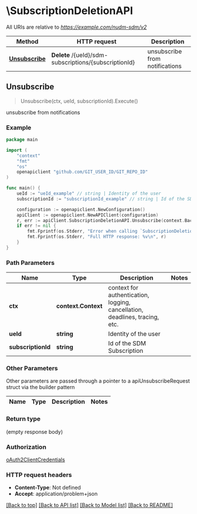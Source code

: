 # \SubscriptionDeletionAPI

All URIs are relative to *https://example.com/nudm-sdm/v2*

Method | HTTP request | Description
------------- | ------------- | -------------
[**Unsubscribe**](SubscriptionDeletionAPI.md#Unsubscribe) | **Delete** /{ueId}/sdm-subscriptions/{subscriptionId} | unsubscribe from notifications



## Unsubscribe

> Unsubscribe(ctx, ueId, subscriptionId).Execute()

unsubscribe from notifications

### Example

```go
package main

import (
	"context"
	"fmt"
	"os"
	openapiclient "github.com/GIT_USER_ID/GIT_REPO_ID"
)

func main() {
	ueId := "ueId_example" // string | Identity of the user
	subscriptionId := "subscriptionId_example" // string | Id of the SDM Subscription

	configuration := openapiclient.NewConfiguration()
	apiClient := openapiclient.NewAPIClient(configuration)
	r, err := apiClient.SubscriptionDeletionAPI.Unsubscribe(context.Background(), ueId, subscriptionId).Execute()
	if err != nil {
		fmt.Fprintf(os.Stderr, "Error when calling `SubscriptionDeletionAPI.Unsubscribe``: %v\n", err)
		fmt.Fprintf(os.Stderr, "Full HTTP response: %v\n", r)
	}
}
```

### Path Parameters


Name | Type | Description  | Notes
------------- | ------------- | ------------- | -------------
**ctx** | **context.Context** | context for authentication, logging, cancellation, deadlines, tracing, etc.
**ueId** | **string** | Identity of the user | 
**subscriptionId** | **string** | Id of the SDM Subscription | 

### Other Parameters

Other parameters are passed through a pointer to a apiUnsubscribeRequest struct via the builder pattern


Name | Type | Description  | Notes
------------- | ------------- | ------------- | -------------



### Return type

 (empty response body)

### Authorization

[oAuth2ClientCredentials](../README.md#oAuth2ClientCredentials)

### HTTP request headers

- **Content-Type**: Not defined
- **Accept**: application/problem+json

[[Back to top]](#) [[Back to API list]](../README.md#documentation-for-api-endpoints)
[[Back to Model list]](../README.md#documentation-for-models)
[[Back to README]](../README.md)

